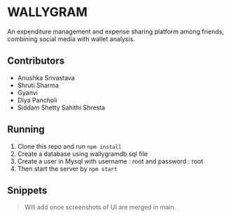 # WALLYGRAM

An expenditure management and expense sharing platform among friends, combining social media with wallet analysis.

## Contributors
* Anushka Srivastava
* Shruti Sharma
* Gyanvi
* Diya Pancholi
* Siddam Shetty Sahithi Shresta

## Running

1.  Clone this repo and run `npm install`
2.  Create a database using wallygramdb.sql file
3.  Create a user in Mysql with username : root and password : root
4.  Then start the server by `npm start`

## Snippets

> Will add once screenshots of UI are merged in main.
